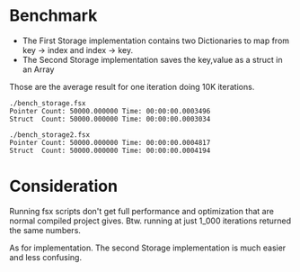 # Benchmark

* The First Storage implementation contains two Dictionaries to map from key -> index and index -> key.
* The Second Storage implementation saves the key,value as a struct in an Array

Those are the average result for one iteration doing 10K iterations.

    ./bench_storage.fsx 
    Pointer Count: 50000.000000 Time: 00:00:00.0003496
    Struct  Count: 50000.000000 Time: 00:00:00.0003034

    ./bench_storage2.fsx 
    Pointer Count: 50000.000000 Time: 00:00:00.0004817
    Struct  Count: 50000.000000 Time: 00:00:00.0004194

# Consideration

Running fsx scripts don't get full performance and optimization that are normal compiled
project gives. Btw. running at just 1_000 iterations returned the same numbers.

As for implementation. The second Storage implementation is much easier and less confusing.
